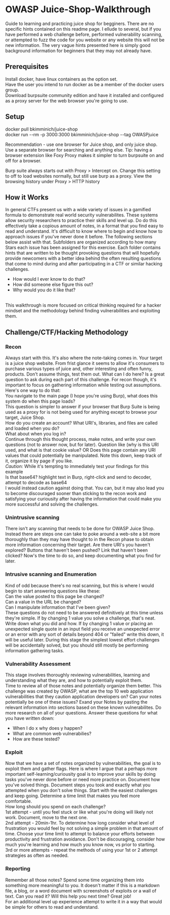 # OWASP Juice-Shop-Walkthrough
Guide to learning and practicing juice shop for begginers. There are no specific hints contained on this readme page. I ellude to several, but if you have performed a web challenge before, performed vulnerability scanning, or attempted to fuzz the code for you website or any website this will not be new information. The very vague hints presented here is simply good background information for beginners that they may not already have.

## Prerequisites
Install docker, have linux containers as the option set.<br /> 
Have the user you intend to run docker as be a member of the docker users group.<br /> 
Download burpsuite community edition and have it installed and configured as a proxy server for the web browser you're going to use.<br /> 


## Setup
docker pull bkimminich/juice-shop<br /> 
docker run --rm -p 3000:3000 bkimminich/juice-shop --tag OWASPjuice<br /> 

Recommendation - use one browser for Juice shop, and only juice shop. Use a separate browser for searching and anything else.
Tip: having a browser extension like Foxy Proxy makes it simpler to turn burpsuite on and off for a browser.<br /> 

Burp suite always starts out with Proxy > Intercept on. Change this setting to off to load websites normally, but still use burp as a proxy.
View the browsing history under Proxy > HTTP history<br /> 

## How it Works
In general CTFs present us with a wide variety of issues in a gamified formula to demonstrate real world security vulnerabilites. These systems allow security researchers to practice their skills and level up. Do do this effectively take a copious amount of notes, in a format that you find easy to read and understand. It's difficult to know where to begin and know how to approach issues if you've never done it before. The following sections below assist with that. Subfolders are organized according to how many Stars each issue has been assigned for this exercise. Each folder contains hints that are written to be thought provoking questions that will hopefully provide newcomers with a better idea behind the often resulting questions that come to mind during and after participating in a CTF or similar hacking challenges. 
* How would I ever know to do that?
* How did someone else figure this out?
* Why would you do it like that?
<br /> 
This walkthrough is more focused on critical thinking required for a hacker mindset and the methodology behind finding vulnerabilities and exploiting them.

## Challenge/CTF/Hacking Methodology
### Recon
Always start with this. It's also where the note-taking comes in. Your target is a juice shop website. From frist glance it seems to allow it's consumers to purchase various types of juice and, other interesting and often funny, products. Don't assume things, test them out. What can I do here? Is a great question to ask during each part of this challenge. For recon though, it's important to focus on gathering information while testing out assumptions. Here's one way to do that:<br /> 
You navigate to the main page (I hope you're using Burp), what does this system do when this page loads?<br /> 
This question is simpler to answer if your browser that Burp Suite is being used as a proxy for is not being used for anything except to browse your target, Juice Shop. <br /> 
How do you create an account? What URI's, libraries, and files are called and loaded when you do? <br /> 
What about when you log in? <br /> 
Continue through this thought process, make notes, and write your own questions (not to answer now, but for later). Question like (why is this URI used, and what is that cookie value? OR Does this page contain any URI values that could potentially be manipulated. Note this down, keep track of it, organize it by page if you like. <br /> 
*Caution:* While it's tempting to immediately test your findings for this example <br /> 
Is that base64? highlight text in Burp, right-click and send to decoder, attempt to decode as base64 <br /> 
I would instead caution against doing that. You can, but it may also lead you to become discouraged sooner than sticking to the recon work and satisfying your curiousity after having the information that could make you more successful and solving the challenges.

### Unintrusive scanning
There isn't any scanning that needs to be done for OWASP Juice Shop. Instead there are steps one can take to poke around a web-site a bit more thoroughly than they may have thought to in the Recon phase to obtain more information concerning their target. Are there URI's you haven't explored? Buttons that haven't been pushed? Link that haven't been clicked? Now's the time to do so, and keep documenting what you find for later.

### Intrusive scanning and Enumeration
Kind of odd because there's no real scanning, but this is where I would begin to start answering questions like these: <br /> 
Can the value posted to this page be changed? <br /> 
Can a value in the URL be changed? <br /> 
Can I manipulate information that I've been given? <br /> 
These questions do not need to be answered definitively at this time unless they're simple. If by changing 1 value you solve a challenge, that's neat. Write down what you did and how. If by changing 1 value or placing an unexpected single quote in an input field you receive an unexpected error or an error with any sort of details beyond 404 or "failed" write this down, it will be useful later. During this stage the simplest lowest effort challenges will be accidentally solved, but you should still mostly be performing information gathering tasks.

### Vulnerability Assessment
This stage involves thoroughly reviewing vulnerabilities, learning and understanding what they are, and how to potentially exploit them.
<br /> 
Time to review all of those notes and potentially organize them better. This challenge was created by OWASP, what are the top 10 web application vulnerabilities that they caution application developers on? Can your notes potentially be one of these issues? Exand your Notes by pasting the relevant information into sections based on these known vulnerabilites. Do more research on all of your questions. Answer these questions for what you have written down:
* When I do x why does y happen? 
* What are common web vulnerabilies?
* How are these tested?

### Exploit
Now that we have a set of notes organized by vulnerabilities, the goal is to exploit them and gather flags. Here is where I argue that a perhaps more important self-learning/curiousity goal is to improve your skills by doing tasks you've never done before or need more practice on. Document how you've solved things. Document steps you took and exactly what you attempted when you don't solve things. Start with the easiest challenges and keep going. Determine a time limit that makes you feel more comfortable. <br /> 
How long should you spend on each challenge? <br /> 
1st attempt - until you feel stuck or like what you're doing will likely not work. Document, move to the next one.<br /> 
2nd attempt - 20min-1hr. To determine how long consider what level of frustration you would feel by not solving a simple problem in that amount of time. Choose your time limit to attempt to balance your efforts between productivity and frustration avoidance. Don't be discouraging, consider how much you're learning and how much you know now, vs prior to starting. <br /> 
3rd or more attempts - repeat the methods of using your 1st or 2 attempt strategies as often as needed.<br /> 

### Reporting
Remember all those notes? Spend some time organizing them into something more meaningful to you. It doesn't matter if this is a markdown file, a blog, or a word document with screenshots of exploits or a wall of text. Can you read it? Will this help you next time? Great job! <br /> 
For an additional level up experience attempt to write it in a way that would be simple for others to read and understand.
